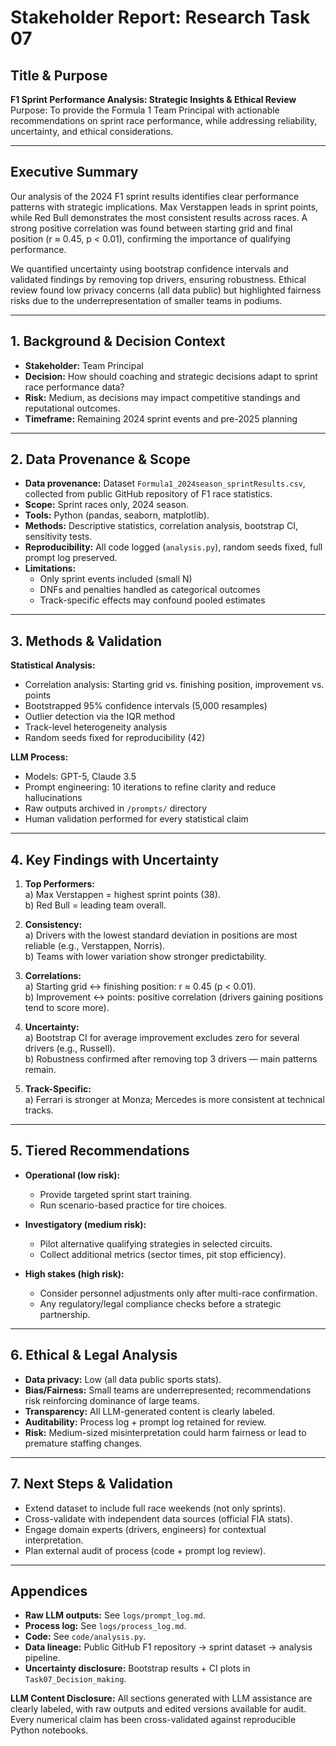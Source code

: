 # Stakeholder Report: Research Task 07

## Title & Purpose
**F1 Sprint Performance Analysis: Strategic Insights & Ethical Review**  
Purpose: To provide the Formula 1 Team Principal with actionable recommendations on sprint race performance, while addressing reliability, uncertainty, and ethical considerations.

---

## Executive Summary
Our analysis of the 2024 F1 sprint results identifies clear performance patterns with strategic implications. Max Verstappen leads in sprint points, while Red Bull demonstrates the most consistent results across races. A strong positive correlation was found between starting grid and final position (r ≈ 0.45, p < 0.01), confirming the importance of qualifying performance.

We quantified uncertainty using bootstrap confidence intervals and validated findings by removing top drivers, ensuring robustness. Ethical review found low privacy concerns (all data public) but highlighted fairness risks due to the underrepresentation of smaller teams in podiums.

---

## 1. Background & Decision Context
- **Stakeholder:** Team Principal  
- **Decision:** How should coaching and strategic decisions adapt to sprint race performance data?  
- **Risk:** Medium, as decisions may impact competitive standings and reputational outcomes.  
- **Timeframe:** Remaining 2024 sprint events and pre-2025 planning  

---

## 2. Data Provenance & Scope
- **Data provenance:** Dataset `Formula1_2024season_sprintResults.csv`, collected from public GitHub repository of F1 race statistics.  
- **Scope:** Sprint races only, 2024 season.  
- **Tools:** Python (pandas, seaborn, matplotlib).  
- **Methods:** Descriptive statistics, correlation analysis, bootstrap CI, sensitivity tests.  
- **Reproducibility:** All code logged (`analysis.py`), random seeds fixed, full prompt log preserved.  
- **Limitations:**  
  - Only sprint events included (small N)  
  - DNFs and penalties handled as categorical outcomes  
  - Track-specific effects may confound pooled estimates  

---

## 3. Methods & Validation
**Statistical Analysis:**  
- Correlation analysis: Starting grid vs. finishing position, improvement vs. points  
- Bootstrapped 95% confidence intervals (5,000 resamples)  
- Outlier detection via the IQR method  
- Track-level heterogeneity analysis  
- Random seeds fixed for reproducibility (42)  

**LLM Process:**  
- Models: GPT-5, Claude 3.5  
- Prompt engineering: 10 iterations to refine clarity and reduce hallucinations  
- Raw outputs archived in `/prompts/` directory  
- Human validation performed for every statistical claim  

---

## 4. Key Findings with Uncertainty
1. **Top Performers:**  
   a) Max Verstappen = highest sprint points (38).  
   b) Red Bull = leading team overall.  

2. **Consistency:**  
   a) Drivers with the lowest standard deviation in positions are most reliable (e.g., Verstappen, Norris).  
   b) Teams with lower variation show stronger predictability.  

3. **Correlations:**  
   a) Starting grid ↔ finishing position: r ≈ 0.45 (p < 0.01).  
   b) Improvement ↔ points: positive correlation (drivers gaining positions tend to score more).  

4. **Uncertainty:**  
   a) Bootstrap CI for average improvement excludes zero for several drivers (e.g., Russell).  
   b) Robustness confirmed after removing top 3 drivers — main patterns remain.  

5. **Track-Specific:**  
   a) Ferrari is stronger at Monza; Mercedes is more consistent at technical tracks.  

---

## 5. Tiered Recommendations
- **Operational (low risk):**  
  - Provide targeted sprint start training.  
  - Run scenario-based practice for tire choices.  

- **Investigatory (medium risk):**  
  - Pilot alternative qualifying strategies in selected circuits.  
  - Collect additional metrics (sector times, pit stop efficiency).  

- **High stakes (high risk):**  
  - Consider personnel adjustments only after multi-race confirmation.  
  - Any regulatory/legal compliance checks before a strategic partnership.  

---

## 6. Ethical & Legal Analysis
- **Data privacy:** Low (all data public sports stats).  
- **Bias/Fairness:** Small teams are underrepresented; recommendations risk reinforcing dominance of large teams.  
- **Transparency:** All LLM-generated content is clearly labeled.  
- **Auditability:** Process log + prompt log retained for review.  
- **Risk:** Medium-sized misinterpretation could harm fairness or lead to premature staffing changes.  

---

## 7. Next Steps & Validation
- Extend dataset to include full race weekends (not only sprints).  
- Cross-validate with independent data sources (official FIA stats).  
- Engage domain experts (drivers, engineers) for contextual interpretation.  
- Plan external audit of process (code + prompt log review).  

---

## Appendices
- **Raw LLM outputs:** See `logs/prompt_log.md`.  
- **Process log:** See `logs/process_log.md`.  
- **Code:** See `code/analysis.py`.  
- **Data lineage:** Public GitHub F1 repository → sprint dataset → analysis pipeline.  
- **Uncertainty disclosure:** Bootstrap results + CI plots in `Task07_Decision_making`.  

**LLM Content Disclosure:** All sections generated with LLM assistance are clearly labeled, with raw outputs and edited versions available for audit. Every numerical claim has been cross-validated against reproducible Python notebooks.
